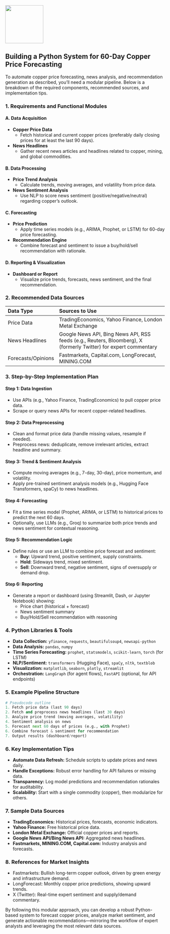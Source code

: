 <img src="https://r2cdn.perplexity.ai/pplx-full-logo-primary-dark%402x.png" class="logo" width="120"/>

## Building a Python System for 60-Day Copper Price Forecasting

To automate copper price forecasting, news analysis, and recommendation generation as described, you’ll need a modular pipeline. Below is a breakdown of the required components, recommended sources, and implementation tips.

### 1. **Requirements and Functional Modules**

#### **A. Data Acquisition**

- **Copper Price Data**
    - Fetch historical and current copper prices (preferably daily closing prices for at least the last 90 days).
- **News Headlines**
    - Gather recent news articles and headlines related to copper, mining, and global commodities.


#### **B. Data Processing**

- **Price Trend Analysis**
    - Calculate trends, moving averages, and volatility from price data.
- **News Sentiment Analysis**
    - Use NLP to score news sentiment (positive/negative/neutral) regarding copper’s outlook.


#### **C. Forecasting**

- **Price Prediction**
    - Apply time series models (e.g., ARIMA, Prophet, or LSTM) for 60-day price forecasting.
- **Recommendation Engine**
    - Combine forecast and sentiment to issue a buy/hold/sell recommendation with rationale.


#### **D. Reporting \& Visualization**

- **Dashboard or Report**
    - Visualize price trends, forecasts, news sentiment, and the final recommendation.


### 2. **Recommended Data Sources**

| Data Type | Sources to Use |
| :-- | :-- |
| Price Data | TradingEconomics, Yahoo Finance, London Metal Exchange |
| News Headlines | Google News API, Bing News API, RSS feeds (e.g., Reuters, Bloomberg), X (formerly Twitter) for expert commentary |
| Forecasts/Opinions | Fastmarkets, Capital.com, LongForecast, MINING.COM |

### 3. **Step-by-Step Implementation Plan**

#### **Step 1: Data Ingestion**

- Use APIs (e.g., Yahoo Finance, TradingEconomics) to pull copper price data.
- Scrape or query news APIs for recent copper-related headlines.


#### **Step 2: Data Preprocessing**

- Clean and format price data (handle missing values, resample if needed).
- Preprocess news: deduplicate, remove irrelevant articles, extract headline and summary.


#### **Step 3: Trend \& Sentiment Analysis**

- Compute moving averages (e.g., 7-day, 30-day), price momentum, and volatility.
- Apply pre-trained sentiment analysis models (e.g., Hugging Face Transformers, spaCy) to news headlines.


#### **Step 4: Forecasting**

- Fit a time series model (Prophet, ARIMA, or LSTM) to historical prices to predict the next 60 days.
- Optionally, use LLMs (e.g., Groq) to summarize both price trends and news sentiment for contextual reasoning.


#### **Step 5: Recommendation Logic**

- Define rules or use an LLM to combine price forecast and sentiment:
    - **Buy**: Upward trend, positive sentiment, supply constraints.
    - **Hold**: Sideways trend, mixed sentiment.
    - **Sell**: Downward trend, negative sentiment, signs of oversupply or demand drop.


#### **Step 6: Reporting**

- Generate a report or dashboard (using Streamlit, Dash, or Jupyter Notebook) showing:
    - Price chart (historical + forecast)
    - News sentiment summary
    - Buy/Hold/Sell recommendation with reasoning


### 4. **Python Libraries \& Tools**

- **Data Collection:** `yfinance`, `requests`, `beautifulsoup4`, `newsapi-python`
- **Data Analysis:** `pandas`, `numpy`
- **Time Series Forecasting:** `prophet`, `statsmodels`, `scikit-learn`, `torch` (for LSTM)
- **NLP/Sentiment:** `transformers` (Hugging Face), `spaCy`, `nltk`, `textblob`
- **Visualization:** `matplotlib`, `seaborn`, `plotly`, `streamlit`
- **Orchestration:** `LangGraph` (for agent flows), `FastAPI` (optional, for API endpoints)


### 5. **Example Pipeline Structure**

```python
# Pseudocode outline
1. Fetch price data (last 90 days)
2. Fetch and preprocess news headlines (last 30 days)
3. Analyze price trend (moving averages, volatility)
4. Sentiment analysis on news
5. Forecast next 60 days of prices (e.g., with Prophet)
6. Combine forecast & sentiment for recommendation
7. Output results (dashboard/report)
```


### 6. **Key Implementation Tips**

- **Automate Data Refresh:** Schedule scripts to update prices and news daily.
- **Handle Exceptions:** Robust error handling for API failures or missing data.
- **Transparency:** Log model predictions and recommendation rationales for auditability.
- **Scalability:** Start with a single commodity (copper), then modularize for others.


### 7. **Sample Data Sources**

- **TradingEconomics:** Historical prices, forecasts, economic indicators.
- **Yahoo Finance:** Free historical price data.
- **London Metal Exchange:** Official copper prices and reports.
- **Google News API/Bing News API:** Aggregated news headlines.
- **Fastmarkets, MINING.COM, Capital.com:** Industry analysis and forecasts.


### 8. **References for Market Insights**

- Fastmarkets: Bullish long-term copper outlook, driven by green energy and infrastructure demand.
- LongForecast: Monthly copper price predictions, showing upward trends.
- X (Twitter): Real-time expert sentiment and supply/demand commentary.

By following this modular approach, you can develop a robust Python-based system to forecast copper prices, analyze market sentiment, and generate actionable recommendations—mirroring the workflow of expert analysts and leveraging the most relevant data sources.

